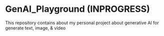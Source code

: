 # GenAI_Playground (INPROGRESS)
This repository contains about my personal project about generative AI for generate text, image, &amp; video
